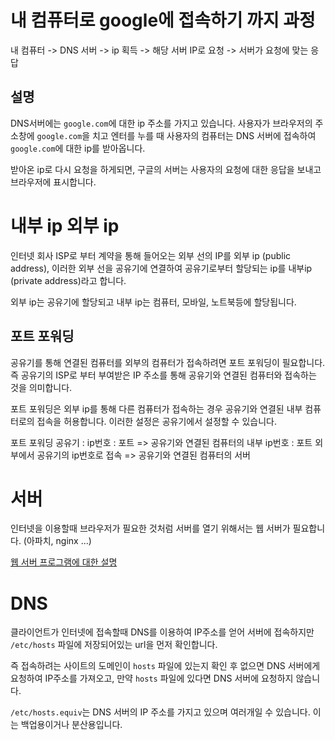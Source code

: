 # 내 컴퓨터로 google에 접속하기 까지 과정

내 컴퓨터 -> DNS 서버 -> ip 획득 -> 해당 서버 IP로 요청 -> 서버가 요청에 맞는 응답

## 설명

DNS서버에는 `google.com`에 대한 ip 주소를 가지고 있습니다. 사용자가 브라우저의 주소창에 `google.com`을 치고 엔터를 누를 때 사용자의 컴퓨터는 DNS 서버에 접속하여 `google.com`에 대한 ip를 받아옵니다.

받아온 ip로 다시 요청을 하게되면, 구글의 서버는 사용자의 요청에 대한 응답을 보내고 브라우저에 표시합니다.

# 내부 ip 외부 ip

인터넷 회사 ISP로 부터 계약을 통해 들어오는 외부 선의 IP를 외부 ip (public address), 이러한 외부 선을 공유기에 연결하여 공유기로부터 할당되는 ip를 내부ip (private address)라고 합니다.

외부 ip는 공유기에 할당되고 내부 ip는 컴퓨터, 모바일, 노트북등에 할당됩니다.

## 포트 포워딩

공유기를 통해 연결된 컴퓨터를 외부의 컴퓨터가 접속하려면 포트 포워딩이 필요합니다. 즉 공유기의 ISP로 부터 부여받은 IP 주소를 통해 공유기와 연결된 컴퓨터와 접속하는 것을 의미합니다.

포트 포워딩은 외부 ip를 통해 다른 컴퓨터가 접속하는 경우 공유기와 연결된 내부 컴퓨터로의 접속을 허용합니다. 이러한 설정은 공유기에서 설정할 수 있습니다.

포트 포워딩 공유기 : ip번호 : 포트 => 공유기와 연결된 컴퓨터의 내부 ip번호 : 포트
외부에서 공유기의 ip번호로 접속 => 공유기와 연결된 컴퓨터의 서버

# 서버

인터넷을 이용할때 브라우저가 필요한 것처럼 서버를 열기 위해서는 웹 서버가 필요합니다. (아파치, nginx ...)

[웹 서버 프로그램에 대한 설명](../인프라/웹서버프로그램.md)

# DNS

클라이언트가 인터넷에 접속할때 DNS를 이용하여 IP주소를 얻어 서버에 접속하지만 `/etc/hosts` 파일에 저장되어있는 url을 먼저 확인합니다.

즉 접속하려는 사이트의 도메인이 `hosts` 파일에 있는지 확인 후 없으면 DNS 서버에게 요청하여 IP주소를 가져오고, 만약 `hosts` 파일에 있다면 DNS 서버에 요청하지 않습니다.

`/etc/hosts.equiv`는 DNS 서버의 IP 주소를 가지고 있으며 여러개일 수 있습니다. 이는 백업용이거나 분산용입니다.